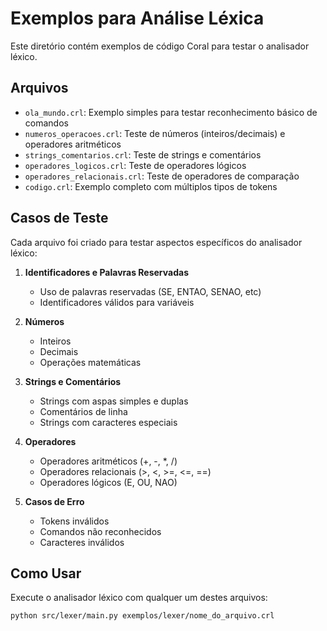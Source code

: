 # Exemplos para Análise Léxica

Este diretório contém exemplos de código Coral para testar o analisador léxico.

## Arquivos

- `ola_mundo.crl`: Exemplo simples para testar reconhecimento básico de comandos
- `numeros_operacoes.crl`: Teste de números (inteiros/decimais) e operadores aritméticos
- `strings_comentarios.crl`: Teste de strings e comentários
- `operadores_logicos.crl`: Teste de operadores lógicos
- `operadores_relacionais.crl`: Teste de operadores de comparação
- `codigo.crl`: Exemplo completo com múltiplos tipos de tokens

## Casos de Teste

Cada arquivo foi criado para testar aspectos específicos do analisador léxico:

1. **Identificadores e Palavras Reservadas**
   - Uso de palavras reservadas (SE, ENTAO, SENAO, etc)
   - Identificadores válidos para variáveis

2. **Números**
   - Inteiros
   - Decimais
   - Operações matemáticas

3. **Strings e Comentários**
   - Strings com aspas simples e duplas
   - Comentários de linha
   - Strings com caracteres especiais

4. **Operadores**
   - Operadores aritméticos (+, -, *, /)
   - Operadores relacionais (>, <, >=, <=, ==)
   - Operadores lógicos (E, OU, NAO)

5. **Casos de Erro**
   - Tokens inválidos
   - Comandos não reconhecidos
   - Caracteres inválidos

## Como Usar

Execute o analisador léxico com qualquer um destes arquivos:

```bash
python src/lexer/main.py exemplos/lexer/nome_do_arquivo.crl
```